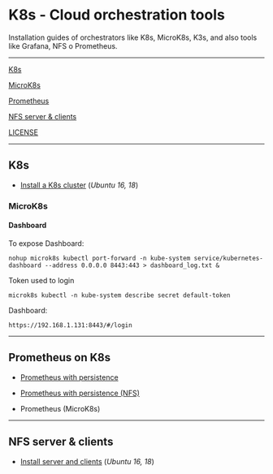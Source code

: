 # K8s - Cloud orchestration tools

Installation guides of orchestrators like K8s, MicroK8s, K3s, and also tools like Grafana, NFS o Prometheus.

-----------------------

[K8s](#k8s)

[MicroK8s](#microk8s)

[Prometheus](#prometheus)

[NFS server & clients](#nfs-server--clients)

[LICENSE](#license)

-----------------------

## K8s

- [Install a K8s cluster](https://github.com/rsucasas/k8s/blob/master/install/K8s) (_Ubuntu 16, 18_)


### MicroK8s

#### Dashboard

To expose Dashboard:

```
nohup microk8s kubectl port-forward -n kube-system service/kubernetes-dashboard --address 0.0.0.0 8443:443 > dashboard_log.txt &
```

Token used to login

```
microk8s kubectl -n kube-system describe secret default-token
```

Dashboard:

```
https://192.168.1.131:8443/#/login  
```

--------------------

## Prometheus on K8s

- [Prometheus with persistence](https://github.com/rsucasas/k8s/tree/master/deploy/prometheus)

- [Prometheus with persistence (NFS)](https://github.com/rsucasas/k8s/tree/master/deploy/prometheus-NFS)

- Prometheus (MicroK8s)

-----------------------

## NFS server & clients

- [Install server and clients](https://github.com/rsucasas/k8s/tree/master/nfs) (_Ubuntu 16, 18_)
